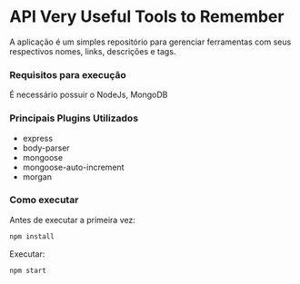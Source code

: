 # API Very Useful Tools to Remember

A aplicação é um simples repositório para gerenciar ferramentas com seus respectivos nomes, links, descrições e tags.

### Requisitos para execução

É necessário possuir o NodeJs, MongoDB

### Principais Plugins Utilizados

+ express
+ body-parser
+ mongoose
+ mongoose-auto-increment
+ morgan

### Como executar

Antes de executar a primeira vez:
```js
npm install 
```

Executar:

```js
npm start
```